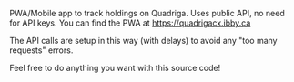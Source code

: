 PWA/Mobile app to track holdings on Quadriga.
Uses public API, no need for API keys.
You can find the PWA at https://quadrigacx.ibby.ca

The API calls are setup in this way (with delays) to avoid any "too many requests" errors. 

Feel free to do anything you want with this source code!
